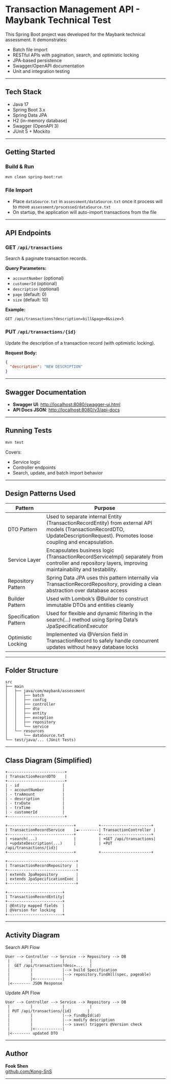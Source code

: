 # Transaction Management API - Maybank Technical Test

This Spring Boot project was developed for the Maybank technical assessment.
It demonstrates:
- Batch file import
- RESTful APIs with pagination, search, and optimistic locking
- JPA-based persistence
- Swagger/OpenAPI documentation
- Unit and integration testing

---

## Tech Stack
- Java 17
- Spring Boot 3.x
- Spring Data JPA
- H2 (in-memory database)
- Swagger (OpenAPI 3)
- JUnit 5 + Mockito

---

## Getting Started

### Build & Run
```bash
mvn clean spring-boot:run
```

### File Import
- Place `dataSource.txt` in `assessment/dataSource.txt` once it process will to move `assessment/processed/dataSource.txt`
- On startup, the application will auto-import transactions from the file

---

## API Endpoints

### GET `/api/transactions`
Search & paginate transaction records.

**Query Parameters:**
- `accountNumber` (optional)
- `customerId` (optional)
- `description` (optional)
- `page` (default: 0)
- `size` (default: 10)

**Example:**
```http
GET /api/transactions?description=bill&page=0&size=5
```

### PUT `/api/transactions/{id}`
Update the description of a transaction record (with optimistic locking).

**Request Body:**
```json
{
  "description": "NEW DESCRIPTION"
}
```

---

## Swagger Documentation
- **Swagger UI**: [http://localhost:8080/swagger-ui.html](http://localhost:8080/swagger-ui.html)
- **API Docs JSON**: [http://localhost:8080/v3/api-docs](http://localhost:8080/v3/api-docs)

---

## Running Tests
```bash
mvn test
```
Covers:
- Service logic
- Controller endpoints
- Search, update, and batch import behavior

---

## Design Patterns Used
| Pattern               | Purpose                                                                                                                                                                          |
|-----------------------|----------------------------------------------------------------------------------------------------------------------------------------------------------------------------------|
| DTO Pattern           | Used to separate internal Entity (TransactionRecordEntity) from external API models (TransactionRecordDTO, UpdateDescriptionRequest). Promotes loose coupling and encapsulation. |
| Service Layer         | Encapsulates business logic (TransactionRecordServiceImpl) separately from controller and repository layers, improving maintainability and testability.                          |
| Repository Pattern    | Spring Data JPA uses this pattern internally via TransactionRecordRepository, providing a clean abstraction over database access                                                 |
| Builder Pattern       | Used with Lombok’s @Builder to construct immutable DTOs and entities cleanly                                                                                                     |
| Specification Pattern | Used for flexible and dynamic filtering in the search(...) method using Spring Data’s JpaSpecificationExecutor                                                                   |
| Optimistic Locking    | Implemented via @Version field in TransactionRecord to safely handle concurrent updates without heavy database locks                                                             |

---

## Folder Structure
```
src
├── main
│   ├── java/com/maybank/assessment
│   │   ├── batch
│   │   ├── config
│   │   ├── controller
│   │   ├── dto
│   │   ├── entity
│   │   ├── exception
│   │   ├── repository
│   │   └── service
│   └── resources
│       └── dataSource.txt
└── test/java/... (JUnit Tests)
```
---
## Class Diagram (Simplified)
```
+-------------------------+
| TransactionRecordDTO    |
+-------------------------+
| - id                   |
| - accountNumber        |
| - trxAmount            |
| - description          |
| - trxDate              |
| - trxTime              |
| - customerId           |
+-------------------------+

+-----------------------------+          +----------------------+
| TransactionRecordService    |◄---------| TransactionController |
+-----------------------------+          +----------------------+
| +search(...)                |          | +GET /api/transactions|
| +updateDescription(...)     |          | +PUT /api/transactions/{id}|
+-----------------------------+          +----------------------+

+------------------------------+
| TransactionRecordRepository  |
+------------------------------+
| extends JpaRepository        |
| extends JpaSpecificationExec |
+------------------------------+

+------------------------+
| TransactionRecordEntity|
+------------------------+
| @Entity mapped fields  |
| @Version for locking   |
+------------------------+
```
---
## Activity Diagram

Search API Flow
```
User --> Controller --> Service --> Repository --> DB
 |         |             |           |
 |  GET /api/transactions?desc=...   |
 |         |             |--> build Specification
 |         |             |--> repository.findAll(spec, pageable)
 |         |<------------|
 |<-------- JSON Response
 ```
Update API Flow
```
User --> Controller --> Service --> Repository --> DB
 |         |             |           |
 | PUT /api/transactions/{id}       |
 |         |             |--> findById(id)
 |         |             |--> modify description
 |         |             |--> save() triggers @Version check
 |         |<------------|
 |<-------- updated DTO
```

---

## Author
**Fook Shen**  
[github.com/Kong-SnS](https://github.com/Kong-SnS)

---
